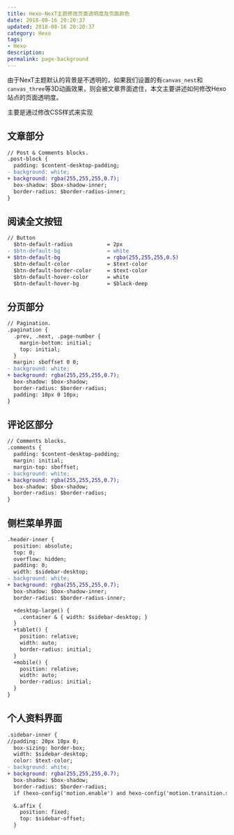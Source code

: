 ```yaml
---
title: Hexo-NexT主题修改页面透明度及页面颜色
date: 2018-08-16 20:20:37
updated: 2018-08-16 20:20:37
category: Hexo
tags: 
- Hexo
description:
permalink: page-background
---
```

由于NexT主题默认的背景是不透明的，如果我们设置的有`canvas_nest`和`canvas_three`等3D动画效果，则会被文章界面遮住，本文主要讲述如何修改Hexo站点的页面透明度。

<!-- more -->
主要是通过修改CSS样式来实现
## 文章部分
```diff 文件位置 ~Hexo根目录/themes/next/source/css/_schemes/Gemini/index.styl
// Post & Comments blocks.
.post-block {
  padding: $content-desktop-padding;
- background: white;
+ background: rgba(255,255,255,0.7);
  box-shadow: $box-shadow-inner;
  border-radius: $border-radius-inner;
}
```
## 阅读全文按钮
```diff 文件位置 ~Hexo根目录/themes/next/source/css/_variables/Pisces.styl
// Button
  $btn-default-radius           = 2px
- $btn-default-bg               = white
+ $btn-default-bg               = rgba(255,255,255,0.5)
  $btn-default-color            = $text-color
  $btn-default-border-color     = $text-color
  $btn-default-hover-color      = white
  $btn-default-hover-bg         = $black-deep
```
## 分页部分
```diff 文件位置 ~Hexo根目录/themes/next/source/css/_schemes/Gemini/index.styl
// Pagination.
.pagination {
  .prev, .next, .page-number {
    margin-bottom: initial;
    top: initial;
  }
  margin: sboffset 0 0;
- background: white;
+ background: rgba(255,255,255,0.7);
  box-shadow: $box-shadow;
  border-radius: $border-radius;
  padding: 10px 0 10px;
}
```
## 评论区部分
```diff 文件位置 ~Hexo根目录/themes/next/source/css/_schemes/Gemini/index.styl
// Comments blocks.
.comments {
  padding: $content-desktop-padding;
  margin: initial;
  margin-top: sboffset;
- background: white;
+ background: rgba(255,255,255,0.7);
  box-shadow: $box-shadow;
  border-radius: $border-radius;
}
```
## 侧栏菜单界面
```diff 文件位置 ~Hexo根目录/themes/next/source/css/_schemes/Pisces/_layout.styl
.header-inner {
  position: absolute;
  top: 0;
  overflow: hidden;
  padding: 0;
  width: $sidebar-desktop;
- background: white;
+ background: rgba(255,255,255,0.7);
  box-shadow: $box-shadow-inner;
  border-radius: $border-radius-inner;

  +desktop-large() {
    .container & { width: $sidebar-desktop; }
  }
  +tablet() {
    position: relative;
    width: auto;
    border-radius: initial;
  }
  +mobile() {
    position: relative;
    width: auto;
    border-radius: initial;
  }
}
```
## 个人资料界面
```diff 文件位置 ~Hexo根目录/themes/next/source/css/_schemes/Pisces/_sidebar.styl
.sidebar-inner {
//padding: 20px 10px 0;
  box-sizing: border-box;
  width: $sidebar-desktop;
  color: $text-color;
- background: white;
+ background: rgba(255,255,255,0.7);
  box-shadow: $box-shadow;
  border-radius: $border-radius;
  if (hexo-config('motion.enable') and hexo-config('motion.transition.sidebar')) { opacity: 0; }

  &.affix {
    position: fixed;
    top: $sidebar-offset;
  }
```
